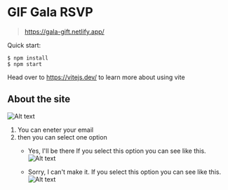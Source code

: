 # GIF Gala RSVP

> https://gala-gift.netlify.app/

Quick start:

```
$ npm install
$ npm start
````

Head over to https://vitejs.dev/ to learn more about using vite


## About the site

![Alt text](image-2.png)

1. You can eneter your email 
2. then you can select one option
   + Yes, I'll be there
   If you select this option you can see like this.
   ![Alt text](image.png)

   + Sorry, I can't make it.
   If you select this option you can see like this.
   ![Alt text](image-1.png)
   
  


